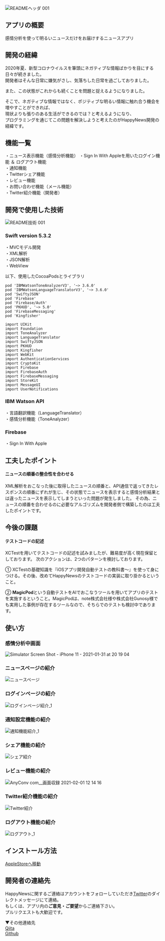 ![READMEヘッダ 001](https://user-images.githubusercontent.com/61372276/104112023-e9bbd680-532c-11eb-82d6-5f48a28df9e9.jpeg)

## アプリの概要
感情分析を使って明るいニュースだけをお届けするニュースアプリ

## 開発の経緯
2020年夏、新型コロナウイルスを筆頭にネガティブな情報ばかりを目にする日々が続きました。  
開発者はそんな日常に嫌気がさし、気落ちした日常を過ごしておりました。

また、この状態がこれからも続くことを問題と捉えるようになりました。

そこで、ネガティブな情報ではなく、ポジティブな明るい情報に触れ合う機会を増やすことができれば、  
現状よりも張りのある生活ができるのでは？と考えるようになり、  
プログラミングを通じてこの問題を解決しようと考えたのがHappyNews開発の経緯です。

## 機能一覧
・ニュース表示機能（感情分析機能）
・Sign In With Appleを用いたログイン機能 ＆ ログアウト機能  
・通知機能  
・Twitterシェア機能  
・レビュー機能  
・お問い合わせ機能（メール機能）  
・Twitter紹介機能（開発者）

## 開発で使用した技術
![README技術 001](https://user-images.githubusercontent.com/61372276/104113183-702ae500-533a-11eb-884c-8d3d1a6848ec.jpeg)
### Swift version 5.3.2
・MVCモデル開発  
・XML解析  
・JSON解析  
・WebView

以下、使用したCocoaPodsとライブラリ
```
pod 'IBMWatsonToneAnalyzerV3', '~> 3.6.0'
pod 'IBMWatsonLanguageTranslatorV3', '~> 3.6.0'
pod 'SwiftyJSON'
pod 'Firebase'
pod 'Firebase/Auth'
pod 'PKHUD', '~> 5.0'
pod 'FirebaseMessaging'
pod 'Kingfisher'
```

```
import UIKit
import Foundation
import ToneAnalyzer
import LanguageTranslator
import SwiftyJSON
import PKHUD
import Kingfisher
import WebKit
import AuthenticationServices
import CryptoKit
import Firebase
import FirebaseAuth
import FirebaseMessaging
import StoreKit
import MessageUI
import UserNotifications
```

###  IBM Watson API
・言語翻訳機能（LanguageTranslator）  
・感情分析機能（ToneAnalyzer）

### Firebase
・Sign In With Apple

## 工夫したポイント
#### ニュースの順番の整合性を合わせる
XML解析をおこなった後に取得したニュースの順番と、API通信で返ってきたレスポンスの順番にずれが生じ、その状態でニュースを表示すると感情分析結果とは違ったニュースを表示してしまうといった問題が発生しました。
その為、ニュースの順番を合わせるのに必要なアルゴリズムを開発者側で構築したのは工夫したポイントです。


## 今後の課題
#### テストコードの記述
XCTestを用いてテストコードの記述を試みましたが、難易度が高く現在保留としております。
次のアクションは、2つのパターンを検討しております。 

① XCTestの基礎知識を『iOSアプリ開発自動テストの教科書〜』を使って身につける。その後、改めてHappyNewsのテストコードの実装に取り掛かるということ。

② **MagicPod**という自動テストをAIでおこなうツールを用いてアプリのテストを実施するということ。MagicPodは、note株式会社様や株式会社Gunosy様でも実用した事例が存在するツールなので、そちらでのテストも検討中であります。

## 使い方
### 感情分析中画面
![Simulator Screen Shot - iPhone 11 - 2021-01-31 at 20 19 04](https://user-images.githubusercontent.com/61372276/106412658-96502a80-648b-11eb-8dea-2ba30d10f97b.png)

### ニュースページの紹介
![ニュースページ](https://user-images.githubusercontent.com/61372276/106384833-4b450180-6410-11eb-9298-157d1ab216b5.gif)

### ログインページの紹介
![ログインページ紹介_1](https://user-images.githubusercontent.com/61372276/106385453-c0660600-6413-11eb-8fe7-bf796be93c70.gif)

### 通知設定機能の紹介
![通知機能紹介_1](https://user-images.githubusercontent.com/61372276/106385352-3e75dd00-6413-11eb-8fe3-42ae6eb64eb8.gif)

### シェア機能の紹介
![シェア紹介](https://user-images.githubusercontent.com/61372276/106385370-53527080-6413-11eb-9043-efea0e5d2de9.gif)

### レビュー機能の紹介
![AnyConv com__画面収録 2021-02-01 12 14 16](https://user-images.githubusercontent.com/61372276/106412040-09f13800-648a-11eb-961c-ab737c55cd87.gif)

### Twitter紹介機能の紹介
![Twitter紹介](https://user-images.githubusercontent.com/61372276/106384923-d4f4cf00-6410-11eb-8758-b0e927c57dbf.gif)

### ログアウト機能の紹介
![ログアウト_1](https://user-images.githubusercontent.com/61372276/106385382-682f0400-6413-11eb-909b-3471c53e53df.gif)

## インストール方法
[AppleStoreへ移動](#)

## 開発者の連絡先
HappyNewsに関するご連絡はアカウントをフォローしていただき[Twitter](https://twitter.com/ken_sasaki2)のダイレクトメッセージにて連絡。  
もしくは、アプリ内の**ご意見・ご要望**からご連絡下さい。  
プルリクエストも大歓迎です。

▼その他連絡先  
[Qiita](https://qiita.com/nkekisasa222)  
[Github](https://github.com/ken-sasaki-222)
